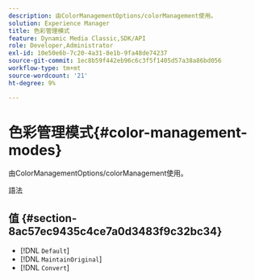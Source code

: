 ```yaml
---
description: 由ColorManagementOptions/colorManagement使用。
solution: Experience Manager
title: 色彩管理模式
feature: Dynamic Media Classic,SDK/API
role: Developer,Administrator
exl-id: 10e50e6b-7c20-4a31-8e1b-9fa48de74237
source-git-commit: 1ec8b59f442eb96c6c3f5f1405d57a38a86bd056
workflow-type: tm+mt
source-wordcount: '21'
ht-degree: 9%

---
```


# 色彩管理模式{#color-management-modes}

由ColorManagementOptions/colorManagement使用。

語法

## 值 {#section-8ac57ec9435c4ce7a0d3483f9c32bc34}

* [!DNL `Default`]
* [!DNL `MaintainOriginal`]
* [!DNL `Convert`]
